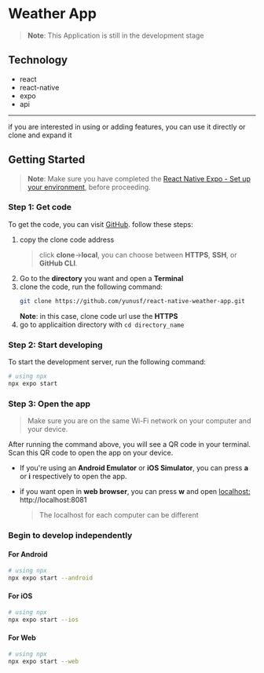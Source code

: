 # Weather App

<!-- **Weather App** is a mobile application that functions as your reminder note -->

>**Note**: This Application is still in the development stage

<!-- ## Feature
- add new note
- update note
- delte note -->

## Technology
- react
- react-native
- expo
- api

---
if you are interested in using or adding features, you can use it directly or clone and expand it

## Getting Started

>**Note**: Make sure you have completed the [React Native Expo - Set up your environment](https://docs.expo.dev/get-started/set-up-your-environment/), before proceeding.

### Step 1: Get code
To get the code, you can visit [GitHub](https://github.com/yunusf/react-native-weather-app.git). follow these steps:

1. copy the clone code address 
    >click **clone**->**local**, you can choose between **HTTPS**, **SSH**, or **GitHub CLI**.
2. Go to the **directory** you want and open a **Terminal**
3. clone the code, run the following command:
    ```bash
    git clone https://github.com/yunusf/react-native-weather-app.git 
    ```
    **Note**: in this case, clone code url use the **HTTPS**
4. go to applicaition directory with `cd directory_name`

### Step 2: Start developing

To start the development server, run the following command:

```bash
# using npx
npx expo start
```

### Step 3: Open the app
>Make sure you are on the same Wi-Fi network on your computer and your device.

After running the command above, you will see a QR code in your terminal. Scan this QR code to open the app on your device.

- If you're using an **Android Emulator** or **iOS Simulator**, you can press **a** or **i** respectively to open the app.

- if you want open in **web browser**, you can press **w** and open [localhost: ](http://localhost:8081)http://localhost:8081
    >The localhost for each computer can be different

### Begin to develop independently 
#### For Android

```bash
# using npx
npx expo start --android
```

#### For iOS

```bash
# using npx
npx expo start --ios
```
#### For Web

```bash
# using npx
npx expo start --web
```